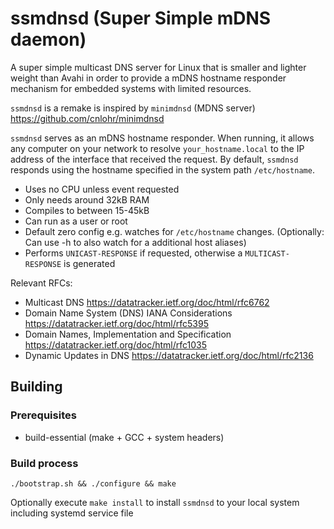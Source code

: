 # ssmdnsd (Super Simple mDNS daemon)

A super simple multicast DNS server for Linux that is smaller and lighter
weight than Avahi in order to provide a mDNS hostname responder mechanism
for embedded systems with limited resources.

`ssmdnsd` is a remake is inspired by `minimdnsd` (MDNS server) https://github.com/cnlohr/minimdnsd

`ssmdnsd` serves as an mDNS hostname responder. When running, it allows any computer on your network
 to resolve `your_hostname.local` to the IP address of the interface that received the request.
 By default, `ssmdnsd` responds using the hostname specified in the system path `/etc/hostname`.

 - Uses no CPU unless event requested
 - Only needs around 32kB RAM
 - Compiles to between 15-45kB
 - Can run as a user or root
 - Default zero config e.g. watches for `/etc/hostname` changes.  (Optionally: Can use -h to also watch for a additional host aliases)
 - Performs `UNICAST-RESPONSE` if requested, otherwise a `MULTICAST-RESPONSE` is generated

Relevant RFCs:
- Multicast DNS https://datatracker.ietf.org/doc/html/rfc6762
- Domain Name System (DNS) IANA Considerations https://datatracker.ietf.org/doc/html/rfc5395
- Domain Names, Implementation and Specification https://datatracker.ietf.org/doc/html/rfc1035
- Dynamic Updates in DNS https://datatracker.ietf.org/doc/html/rfc2136

## Building

### Prerequisites

 * build-essential (make + GCC + system headers)

### Build process

```
./bootstrap.sh && ./configure && make
```

Optionally execute `make install` to install `ssmdnsd` to your local system including systemd service file


